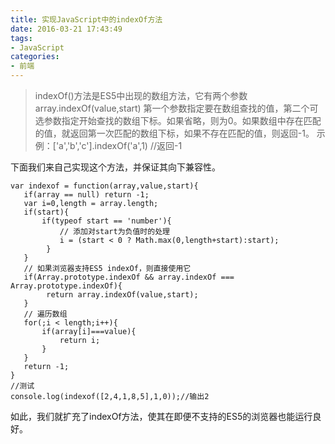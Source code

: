 ```yaml
---
title: 实现JavaScript中的indexOf方法
date: 2016-03-21 17:43:49
tags:
- JavaScript
categories:
- 前端
---
```

> indexOf()方法是ES5中出现的数组方法，它有两个参数
array.indexOf(value,start)
第一个参数指定要在数组查找的值，第二个可选参数指定开始查找的数组下标。如果省略，则为0。如果数组中存在匹配的值，就返回第一次匹配的数组下标，如果不存在匹配的值，则返回-1。
示例：['a','b','c'].indexOf('a',1)  //返回-1

下面我们来自己实现这个方法，并保证其向下兼容性。
```
var indexof = function(array,value,start){
   if(array == null) return -1;
   var i=0,length = array.length;
   if(start){
       if(typeof start == 'number'){
           // 添加对start为负值时的处理
           i = (start < 0 ? Math.max(0,length+start):start);
        }
   }
   // 如果浏览器支持ES5 indexOf，则直接使用它
   if(Array.prototype.indexOf && array.indexOf === Array.prototype.indexOf){
        return array.indexOf(value,start);
   }
   // 遍历数组
   for(;i < length;i++){
       if(array[i]===value){
           return i;
       }
   }
   return -1;
}
//测试
console.log(indexof([2,4,1,8,5],1,0));//输出2
```
如此，我们就扩充了indexOf方法，使其在即便不支持的ES5的浏览器也能运行良好。
